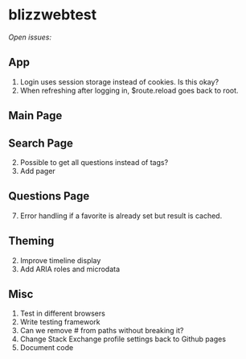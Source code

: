 blizzwebtest
============


*Open issues:*

App
--------
1. Login uses session storage instead of cookies. Is this okay?
2. When refreshing after logging in, $route.reload goes back to root.

Main Page
--------

Search Page
--------
2. Possible to get all questions instead of tags?
4. Add pager

Questions Page
--------
7. Error handling if a favorite is already set but result is cached.

Theming
--------
2. Improve timeline display
3. Add ARIA roles and microdata

Misc
--------
1. Test in different browsers
2. Write testing framework
3. Can we remove # from paths without breaking it?
4. Change Stack Exchange profile settings back to Github pages
5. Document code